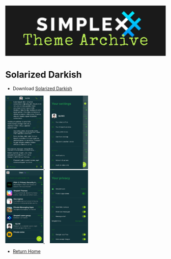 ![SxC Theme Archive Banner](../resources/SxC_themeBanner06.jpg)

# Solarized Darkish

* Download [Solarized Darkish](../themes/SxC_solarizedDarkish.theme)

<a href="../screenshots/SxC_solarizedDarkish01.jpg" target="_blank">
	<img src="../screenshots/SxC_solarizedDarkish01.jpg" width="120">
</a>&nbsp;&nbsp;&nbsp;
<a href="../screenshots/SxC_solarizedDarkish02.jpg" target="_blank">
	<img src="../screenshots/SxC_solarizedDarkish02.jpg" width="120">
</a>
<br>
<a href="../screenshots/SxC_solarizedDarkish03.jpg" target="_blank">
	<img src="../screenshots/SxC_solarizedDarkish03.jpg" width="120">
</a>&nbsp;&nbsp;&nbsp;
<a href="../screenshots/SxC_solarizedDarkish04.jpg" target="_blank">
	<img src="../screenshots/SxC_solarizedDarkish04.jpg" width="120">
</a>

* [Return Home](../)